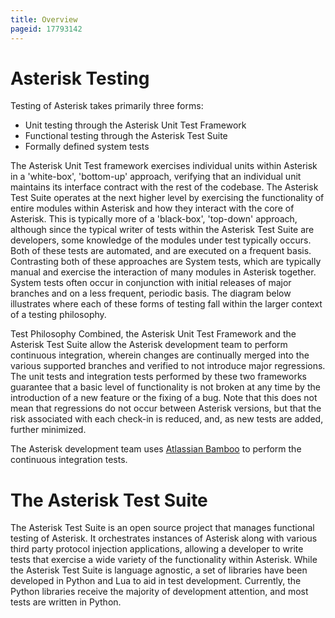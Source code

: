 ```yaml
---
title: Overview
pageid: 17793142
---
```


Asterisk Testing
================


Testing of Asterisk takes primarily three forms:


* Unit testing through the Asterisk Unit Test Framework
* Functional testing through the Asterisk Test Suite
* Formally defined system tests


The Asterisk Unit Test framework exercises individual units within Asterisk in a 'white-box', 'bottom-up' approach, verifying that an individual unit maintains its interface contract with the rest of the codebase. The Asterisk Test Suite operates at the next higher level by exercising the functionality of entire modules within Asterisk and how they interact with the core of Asterisk. This is typically more of a 'black-box', 'top-down' approach, although since the typical writer of tests within the Asterisk Test Suite are developers, some knowledge of the modules under test typically occurs. Both of these tests are automated, and are executed on a frequent basis. Contrasting both of these approaches are System tests, which are typically manual and exercise the interaction of many modules in Asterisk together. System tests often occur in conjunction with initial releases of major branches and on a less frequent, periodic basis. The diagram below illustrates where each of these forms of testing fall within the larger context of a testing philosophy.


Test Philosophy
Combined, the Asterisk Unit Test Framework and the Asterisk Test Suite allow the Asterisk development team to perform continuous integration, wherein changes are continually merged into the various supported branches and verified to not introduce major regressions. The unit tests and integration tests performed by these two frameworks guarantee that a basic level of functionality is not broken at any time by the introduction of a new feature or the fixing of a bug. Note that this does not mean that regressions do not occur between Asterisk versions, but that the risk associated with each check-in is reduced, and, as new tests are added, further minimized.


The Asterisk development team uses [Atlassian Bamboo](http://bamboo.asterisk.org/) to perform the continuous integration tests.


The Asterisk Test Suite
=======================


The Asterisk Test Suite is an open source project that manages functional testing of Asterisk. It orchestrates instances of Asterisk along with various third party protocol injection applications, allowing a developer to write tests that exercise a wide variety of the functionality within Asterisk.  While the Asterisk Test Suite is language agnostic, a set of libraries have been developed in Python and Lua to aid in test development.  Currently, the Python libraries receive the majority of development attention, and most tests are written in Python.

